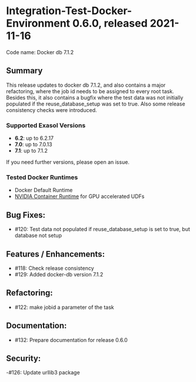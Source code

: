 # Integration-Test-Docker-Environment 0.6.0, released 2021-11-16

Code name: Docker db 7.1.2 

## Summary

This release updates to docker db 7.1.2, and also contains a major refactoring, where the job id needs to be assigned to every root task.
Besides this, it also contains a bugfix where the test data was not initially populated if the reuse_database_setup was set to true.
Also some release consistency checks were introduced.

### Supported Exasol Versions

* **6.2**: up to 6.2.17
* **7.0**: up to 7.0.13
* **7.1**: up to 7.1.2

If you need further versions, please open an issue.

### Tested Docker Runtimes

- Docker Default Runtime
- [NVIDIA Container Runtime](https://github.com/NVIDIA/nvidia-container-runtime) for GPU accelerated UDFs

## Bug Fixes:

 - #120: Test data not populated if reuse_database_setup is set to true, but database not setup

## Features / Enhancements:

 - #118: Check release consistency
 - #129: Added docker-db version 7.1.2

## Refactoring:

 - #122: make jobid a parameter of the task

## Documentation:
 - #132: Prepare documentation for release 0.6.0

## Security:
 -#126: Update urllib3 package